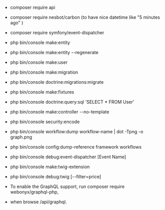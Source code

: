 - composer require api
- composer require nesbot/carbon (to have nice datetime like "5 minutes ago" )
- composer require symfony/event-dispatcher
 
- php bin/console make:entity
- php bin/console make:entity --regenerate
- php bin/console make:user
- php bin/console make:migration
- php bin/console doctrine:migrations:migrate
- php bin/console make:fixtures
- php bin/console doctrine:query:sql 'SELECT * FROM User'
- php bin/console make:controller --no-template
 
- php bin/console security:encode
 
- php bin/console workflow:dump workflow-name | dot -Tpng -o graph.png
- php bin/console config:dump-reference framework workflows
 
 
- php bin/console debug:event-dispatcher [Event Name]
- php bin/console make:twig-extension
- php bin/console debug:twig [--filter=price]
 
- To enable the GraphQL support, run composer require webonyx/graphql-php,
- when browse /api/graphql.
